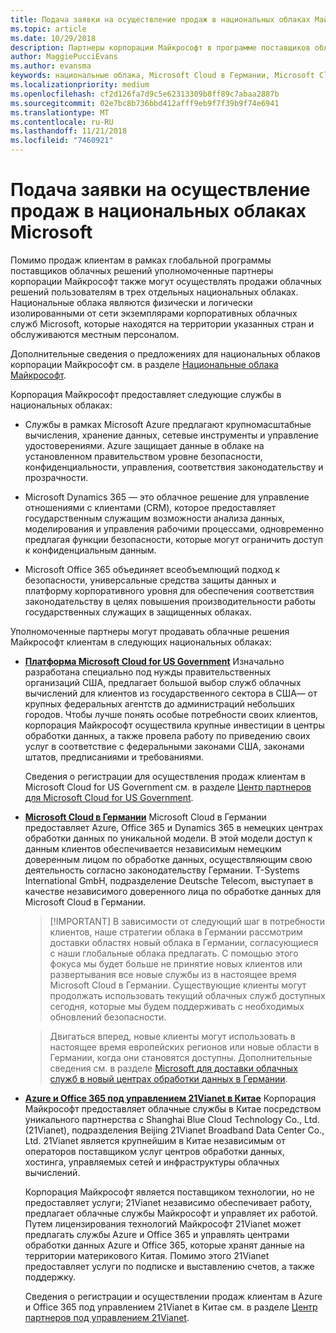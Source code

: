 ```yaml
---
title: Подача заявки на осуществление продаж в национальных облаках Майкрософт | Центр партнеров
ms.topic: article
ms.date: 10/29/2018
description: Партнеры корпорации Майкрософт в программе поставщиков облачных решений могут осуществлять продажи клиентам, зарегистрированным в поддерживаемых национальных облаках.
author: MaggiePucciEvans
ms.author: evansma
keywords: национальные облака, Microsoft Cloud в Германии, Microsoft Cloud for US Government, 21Vianet, Microsoft Cloud в Китае
ms.localizationpriority: medium
ms.openlocfilehash: cf2d126fa7d9c5e62313309b8ff89c7abaa2887b
ms.sourcegitcommit: 02e7bc8b736bbd412afff9eb9f7f39b9f74e6941
ms.translationtype: MT
ms.contentlocale: ru-RU
ms.lasthandoff: 11/21/2018
ms.locfileid: "7460921"
---
```

# <a name="apply-to-sell-in-microsoft-national-clouds"></a>Подача заявки на осуществление продаж в национальных облаках Microsoft

Помимо продаж клиентам в рамках глобальной программы поставщиков облачных решений уполномоченные партнеры корпорации Майкрософт также могут осуществлять продажи облачных решений пользователям в трех отдельных национальных облаках. Национальные облака являются физически и логически изолированными от сети экземплярами корпоративных облачных служб Microsoft, которые находятся на территории указанных стран и обслуживаются местным персоналом. 

Дополнительные сведения о предложениях для национальных облаков корпорации Майкрософт см. в разделе [Национальные облака Майкрософт](https://www.microsoft.com/trustcenter/cloudservices/nationalcloud).

Корпорация Майкрософт предоставляет следующие службы в национальных облаках:

-   Службы в рамках Microsoft Azure предлагают крупномасштабные вычисления, хранение данных, сетевые инструменты и управление удостоверениями. Azure защищает данные в облаке на установленном правительством уровне безопасности, конфиденциальности, управления, соответствия законодательству и прозрачности.

-   Microsoft Dynamics 365 — это облачное решение для управление отношениями с клиентами (CRM), которое предоставляет государственным служащим возможности анализа данных, моделирования и управления рабочими процессами, одновременно предлагая функции безопасности, которые могут ограничить доступ к конфиденциальным данным.

-   Microsoft Office 365 объединяет всеобъемлющий подход к безопасности, универсальные средства защиты данных и платформу корпоративного уровня для обеспечения соответствия законодательству в целях повышения производительности работы государственных служащих в защищенных облаках.

Уполномоченные партнеры могут продавать облачные решения Майкрософт клиентам в следующих национальных облаках:

-   [**Платформа Microsoft Cloud for US Government**](https://www.microsoft.com/trustcenter/cloudservices/nationalcloud#Microsoft_Cloud_for_US) Изначально разработана специально под нужды правительственных организаций США, предлагает большой выбор служб облачных вычислений для клиентов из государственного сектора в США— от крупных федеральных агентств до администраций небольших городов. Чтобы лучше понять особые потребности своих клиентов, корпорация Майкрософт осуществила крупные инвестиции в центры обработки данных, а также провела работу по приведению своих услуг в соответствие с федеральными законами США, законами штатов, предписаниями и требованиями. 

    Сведения о регистрации для осуществления продаж клиентам в Microsoft Cloud for US Government см. в разделе [Центр партнеров для Microsoft Cloud for US Government](partner-center-for-microsoft-us-govt-cloud.md).

-   [**Microsoft Cloud в Германии**](https://www.microsoft.com/trustcenter/cloudservices/nationalcloud#Microsoft_Cloud_Germany) Microsoft Cloud в Германии предоставляет Azure, Office 365 и Dynamics 365 в немецких центрах обработки данных по уникальной модели. В этой модели доступ к данным клиентов обеспечивается независимым немецким доверенным лицом по обработке данных, осуществляющим свою деятельность согласно законодательству Германии. T-Systems International GmbH, подразделение Deutsche Telecom, выступает в качестве независимого доверенного лица по обработке данных для Microsoft Cloud в Германии. 

    >[!IMPORTANT] В зависимости от следующий шаг в потребности клиентов, наше стратегии облака в Германии рассмотрим доставки областях новый облака в Германии, согласующиеся с наши глобальные облака предлагать. С помощью этого фокуса мы будет больше не принятие новых клиентов или развертывания все новые службы из в настоящее время Microsoft Cloud в Германии. Существующие клиенты могут продолжать использовать текущий облачных служб доступных сегодня, которые мы будем поддерживать с необходимых обновлений безопасности.

    >Двигаться вперед, новые клиенты могут использовать в настоящее время европейских регионов или новые области в Германии, когда они становятся доступны. Дополнительные сведения см. в разделе [Microsoft для доставки облачных служб в новый центрах обработки данных в Германии](https://news.microsoft.com/europe/2018/08/31/microsoft-to-deliver-cloud-services-from-new-datacentres-in-germany-in-2019-to-meet-evolving-customer-needs/).

    
-   [**Azure и Office 365 под управлением 21Vianet в Китае**](https://www.microsoft.com/trustcenter/cloudservices/nationalcloud#Microsoft_Cloud_for_China) Корпорация Майкрософт предоставляет облачные службы в Китае посредством уникального партнерства с Shanghai Blue Cloud Technology Co., Ltd. (21Vianet), подразделения Beijing 21Vianet Broadband Data Center Co., Ltd. 21Vianet является крупнейшим в Китае независимым от операторов поставщиком услуг центров обработки данных, хостинга, управляемых сетей и инфраструктуры облачных вычислений. 

    Корпорация Майкрософт является поставщиком технологии, но не предоставляет услуги; 21Vianet независимо обеспечивает работу, предлагает облачные службы Майкрософт и управляет их работой. Путем лицензирования технологий Майкрософт 21Vianet может предлагать службы Azure и Office 365 и управлять центрами обработки данных Azure и Office 365, которые хранят данные на территории материкового Китая. Помимо этого 21Vianet предоставляет услуги по подписке и выставлению счетов, а также поддержку.

    Сведения о регистрации и осуществлении продаж клиентам в Azure и Office 365 под управлением 21Vianet в Китае см. в разделе [Центр партнеров под управлением 21Vianet](https://msdn.microsoft.com/partner-china/index). 